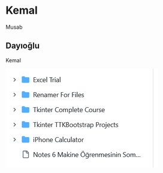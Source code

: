# Kemal

Musab


## Dayıoğlu

Kemal


![resim](./img/374294437-15eec938-39cb-4b9e-ad6c-48f981ce75aa.png)

